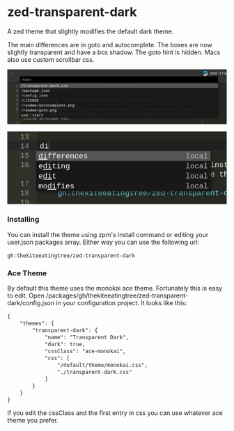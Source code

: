 zed-transparent-dark
====================

A zed theme that slightly modifies the default dark theme.

The main differences are in goto and autocomplete.  The boxes are now slightly transparent and have a box shadow.  The goto hint is hidden.  Macs also use custom scrollbar css.

![goto screenshot](/readme/goto.png)

![autocomplete screenshot](/readme/autocomplete.png)

### Installing

You can install the theme using zpm's install command or editing your user.json packages array.  Either way you can use the following url:

    gh:thekiteeatingtree/zed-transparent-dark
    
### Ace Theme

By default this theme uses the monokai ace theme.  Fortunately this is easy to edit.  Open /packages/gh/thekiteeatingtree/zed-transparent-dark/config.json in your configuration project.  It looks like this:

    {
        "themes": {
            "transparent-dark": {
                "name": "Transparent Dark",
                "dark": true,
                "cssClass": "ace-monokai",
                "css": [
                    "/default/theme/monokai.css",
                    "./transparent-dark.css"
                ]
            }
        }
    }
    
If you edit the cssClass and the first entry in css you can use whatever ace theme you prefer.